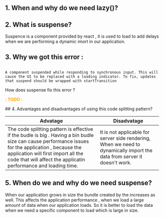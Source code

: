 ## 1. When and why do we need lazy()?

## 2. What is suspense?

Suspence is a component provided by react , it is used to load to add delays when we are performing a dynamic imort in our application.

## 3. Why we got this error :

<code>
A component suspended while responding to synchronous input. This will cause the UI to be replaced with a loading indicator. To fix, updates that suspend should be wrapped with startTransition
</code>

How does suspense fix this error ?

<p style="color: orange; font-weight:bold;">: TODO :</p>
## 4. Advantages and disadvantages of using this code splitting pattern?

| Advatage                                                                                                                                                                                                                                                      | Disadvatage                                                                                                              |
| ------------------------------------------------------------------------------------------------------------------------------------------------------------------------------------------------------------------------------------------------------------- | ------------------------------------------------------------------------------------------------------------------------ |
| The code splitting pattern is effective if the budle is big . Having a bin budle size can cause performance issues for the application , because the application will first import all the code that will affect the applicatin performance and loading time. | It is not applicable for server side rendering, When we need to dynamically import the data from server it doesn't work. |

## 5. When do we and why do we need suspense?

When our application grows in size the bundle created by the increases as well. This affects the application performance , when we load a large amount of data when our application loads. So it is better to load the data when we need a specific component to load which is large in size.
